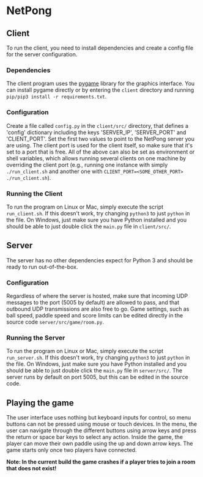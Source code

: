 # NetPong

## Client

To run the client, you need to install dependencies and create a config file for the server configuration.

### Dependencies

The client program uses the [pygame](https://www.pygame.org/news) library for the graphics interface. You can install pygame directly or by entering the `client` directory and running `pip/pip3 install -r requirements.txt`.

### Configuration

Create a file called `config.py` in the `client/src/` directory, that defines a 'config' dictionary including the keys 'SERVER_IP', 'SERVER_PORT' and 'CLIENT_PORT'. Set the first two values to point to the NetPong server you are using. The client port is used for the client itself, so make sure that it's set to a port that is free. All of the above can also be set as environment or shell variables, which allows running several clients on one machine by overriding the client port (e.g., running one instance with simply `./run_client.sh` and another one with `CLIENT_PORT=<SOME_OTHER_PORT> ./run_client.sh`).

### Running the Client

To run the program on Linux or Mac, simply execute the script `run_client.sh`. If this doesn't work, try changing `python3` to just `python` in the file. On Windows, just make sure you have Python installed and you should be able to just double click the `main.py` file in `client/src/`.

## Server

The server has no other dependencies expect for Python 3 and should be ready to run out-of-the-box.

### Configuration

Regardless of where the server is hosted, make sure that incoming UDP messages to the port (5005 by default) are allowed to pass, and that outbound UDP transmissions are also free to go. Game settings, such as ball speed, paddle speed and score limits can be edited directly in the source code `server/src/game/room.py`.

### Running the Server

To run the program on Linux or Mac, simply execute the script `run_server.sh`. If this doesn't work, try changing `python3` to just `python` in the file. On Windows, just make sure you have Python installed and you should be able to just double click the `main.py` file in `server/src/`. The server runs by default on port 5005, but this can be edited in the source code.

## Playing the game

The user interface uses nothing but keyboard inputs for control, so menu buttons can not be pressed using mouse or touch devices. In the menu, the user can navigate through the different buttons using arrow keys and press the return or space bar keys to select any action. Inside the game, the player can move their own paddle using the up and down arrow keys. The game starts only once two players have connected.

**Note: In the current build the game crashes if a player tries to join a room that does not exist!**
